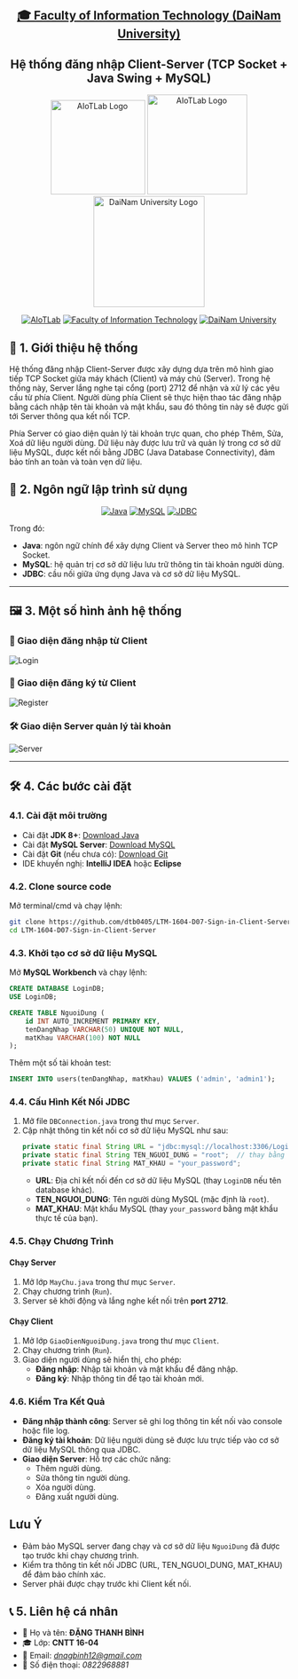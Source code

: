 <h2 align="center">
    <a href="https://dainam.edu.vn/vi/khoa-cong-nghe-thong-tin">
    🎓 Faculty of Information Technology (DaiNam University)
    </a>
</h2>
<h2 align="center">
   Hệ thống đăng nhập Client-Server (TCP Socket + Java Swing + MySQL)
</h2>
<div align="center">
    <p align="center">
        <img src="docs/aiotlab_logo.png" alt="AIoTLab Logo" width="170"/>
        <img src="docs/fitdnu_logo.png" alt="AIoTLab Logo" width="180"/>
        <img src="docs/dnu_logo.png" alt="DaiNam University Logo" width="200"/>
    </p>

[![AIoTLab](https://img.shields.io/badge/AIoTLab-green?style=for-the-badge)](https://www.facebook.com/DNUAIoTLab)
[![Faculty of Information Technology](https://img.shields.io/badge/Faculty%20of%20Information%20Technology-blue?style=for-the-badge)](https://dainam.edu.vn/vi/khoa-cong-nghe-thong-tin)
[![DaiNam University](https://img.shields.io/badge/DaiNam%20University-orange?style=for-the-badge)](https://dainam.edu.vn)

</div>

## 📖 1. Giới thiệu hệ thống
Hệ thống đăng nhập Client-Server được xây dựng dựa trên mô hình giao tiếp TCP Socket giữa máy khách (Client) và máy chủ (Server). Trong hệ thống này, Server lắng nghe tại cổng (port) 2712 để nhận và xử lý các yêu cầu từ phía Client. Người dùng phía Client sẽ thực hiện thao tác đăng nhập bằng cách nhập tên tài khoản và mật khẩu, sau đó thông tin này sẽ được gửi tới Server thông qua kết nối TCP.

Phía Server có giao diện quản lý tài khoản trực quan, cho phép Thêm, Sửa, Xoá dữ liệu người dùng. Dữ liệu này được lưu trữ và quản lý trong cơ sở dữ liệu MySQL, được kết nối bằng JDBC (Java Database Connectivity), đảm bảo tính an toàn và toàn vẹn dữ liệu.

## 🔧 2. Ngôn ngữ lập trình sử dụng  
<div align="center">

[![Java](https://img.shields.io/badge/Java-007396?style=for-the-badge&logo=java&logoColor=white)](https://www.java.com/) 
[![MySQL](https://img.shields.io/badge/MySQL-4479A1?style=for-the-badge&logo=mysql&logoColor=white)](https://www.mysql.com/) 
[![JDBC](https://img.shields.io/badge/JDBC-FF6F00?style=for-the-badge&logo=java&logoColor=white)](https://docs.oracle.com/javase/8/docs/technotes/guides/jdbc/)

</div>

Trong đó:  
- **Java**: ngôn ngữ chính để xây dựng Client và Server theo mô hình TCP Socket.  
- **MySQL**: hệ quản trị cơ sở dữ liệu lưu trữ thông tin tài khoản người dùng.  
- **JDBC**: cầu nối giữa ứng dụng Java và cơ sở dữ liệu MySQL.  

---

## 🖼️ 3. Một số hình ảnh hệ thống  

### 🔑 Giao diện đăng nhập từ Client
![Login](docs/Client_login.png)

### 🔏 Giao diện đăng ký từ Client
![Register](docs/Client_register.png)

### 🛠️ Giao diện Server quản lý tài khoản
![Server](docs/Server_dashboard.png)

---
## 🛠️ 4. Các bước cài đặt
### 4.1. Cài đặt môi trường
- Cài đặt **JDK 8+**: [Download Java](https://www.oracle.com/java/technologies/javase-downloads.html)  
- Cài đặt **MySQL Server**: [Download MySQL](https://dev.mysql.com/downloads/)  
- Cài đặt **Git** (nếu chưa có): [Download Git](https://git-scm.com/downloads)  
- IDE khuyến nghị: **IntelliJ IDEA** hoặc **Eclipse**  
### 4.2. Clone source code
Mở terminal/cmd và chạy lệnh:  
```bash
git clone https://github.com/dtb0405/LTM-1604-D07-Sign-in-Client-Server.git
cd LTM-1604-D07-Sign-in-Client-Server
```
### 4.3. Khởi tạo cơ sở dữ liệu MySQL
Mở **MySQL Workbench** và chạy lệnh:
```sql
CREATE DATABASE LoginDB;
USE LoginDB;

CREATE TABLE NguoiDung (
    id INT AUTO_INCREMENT PRIMARY KEY,
    tenDangNhap VARCHAR(50) UNIQUE NOT NULL,
    matKhau VARCHAR(100) NOT NULL
);
```
Thêm một số tài khoản test: 
```sql
INSERT INTO users(tenDangNhap, matKhau) VALUES ('admin', 'admin1');
```
### 4.4. Cấu Hình Kết Nối JDBC
1. Mở file `DBConnection.java` trong thư mục `Server`.
2. Cập nhật thông tin kết nối cơ sở dữ liệu MySQL như sau:
   ```java
   private static final String URL = "jdbc:mysql://localhost:3306/LoginDB?useSSL=false&allowPublicKeyRetrieval=true&serverTimezone=UTC";
   private static final String TEN_NGUOI_DUNG = "root";  // thay bằng user MySQL
   private static final String MAT_KHAU = "your_password";   
   ```
   - **URL**: Địa chỉ kết nối đến cơ sở dữ liệu MySQL (thay `LoginDB` nếu tên database khác).
   - **TEN_NGUOI_DUNG**: Tên người dùng MySQL (mặc định là `root`).
   - **MAT_KHAU**: Mật khẩu MySQL (thay `your_password` bằng mật khẩu thực tế của bạn).

### 4.5. Chạy Chương Trình
#### Chạy Server
1. Mở lớp `MayChu.java` trong thư mục `Server`.
2. Chạy chương trình (`Run`).
3. Server sẽ khởi động và lắng nghe kết nối trên **port 2712**.

#### Chạy Client
1. Mở lớp `GiaoDienNguoiDung.java` trong thư mục `Client`.
2. Chạy chương trình (`Run`).
3. Giao diện người dùng sẽ hiển thị, cho phép:
   - **Đăng nhập**: Nhập tài khoản và mật khẩu để đăng nhập.
   - **Đăng ký**: Nhập thông tin để tạo tài khoản mới.

### 4.6. Kiểm Tra Kết Quả
- **Đăng nhập thành công**: Server sẽ ghi log thông tin kết nối vào console hoặc file log.
- **Đăng ký tài khoản**: Dữ liệu người dùng sẽ được lưu trực tiếp vào cơ sở dữ liệu MySQL thông qua JDBC.
- **Giao diện Server**: Hỗ trợ các chức năng:
  - Thêm người dùng.
  - Sửa thông tin người dùng.
  - Xóa người dùng.
  - Đăng xuất người dùng.

## Lưu Ý
- Đảm bảo MySQL server đang chạy và cơ sở dữ liệu `NguoiDung` đã được tạo trước khi chạy chương trình.
- Kiểm tra thông tin kết nối JDBC (URL, TEN_NGUOI_DUNG, MAT_KHAU) để đảm bảo chính xác.
- Server phải được chạy trước khi Client kết nối.
## 📞 5. Liên hệ cá nhân  
- 👤 Họ và tên: **ĐẶNG THANH BÌNH**  
- 🎓 Lớp: **CNTT 16-04**  
- 📧 Email: *dnagbinh12@gmail.com*  
- 📱 Số điện thoại: *0822968881*  
